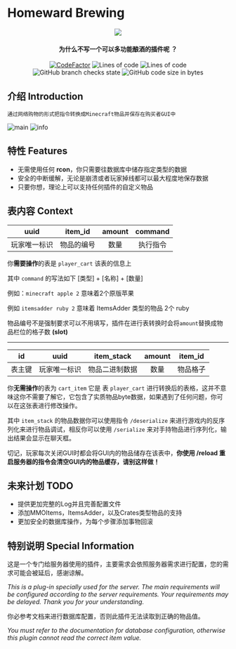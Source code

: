 # Homeward Brewing

<p align="center">
<img src = "https://user-images.githubusercontent.com/39553613/145566584-494920e6-bdac-4c23-985d-9d00187c90e1.jpg">
</p>

<h4 align="center">为什么不写一个可以多功能酿酒的插件呢 ？</h4>


<p align="center">
<a href="https://www.codefactor.io/repository/github/caishangqi/homeward-plugin-brewing"><img src="https://www.codefactor.io/repository/github/caishangqi/homeward-plugin-brewing/badge" alt="CodeFactor" /></a>
<img alt="Lines of code" src="https://img.shields.io/tokei/lines/github/Ba1oretto/homeward-plugin-brewing">
<img alt="Lines of code" src="https://img.shields.io/badge/paper-1.18.2-green">
<img alt="GitHub branch checks state" src="https://img.shields.io/github/checks-status/Caishangqi/Homeward-GemDeposit/master?label=build">
<img alt="GitHub code size in bytes" src="https://img.shields.io/github/languages/code-size/Ba1oretto/homeward-plugin-brewing">
</p>

## 介绍 Introduction

    通过网络购物的形式把指令转换成Minecraft物品并保存在购买者GUI中

![main](https://user-images.githubusercontent.com/39553613/159148443-bba892c3-4b22-4b22-8c27-d0223242fc7f.gif)
![info](https://user-images.githubusercontent.com/39553613/159148533-9bedef73-3ea2-48f1-97bc-051378ec2d6f.png)

## 特性 Features

- 无需使用任何 **rcon**，你只需要往数据库中储存指定类型的数据
- 安全的中断缓解，无论是崩溃或者玩家掉线都可以最大程度地保存数据
- 只要你想，理论上可以支持任何插件的自定义物品

## 表内容 Context

|  uuid  | item_id | amount | command |
|:------:|:-------:|:------:|:-------:|
| 玩家唯一标识 |  物品的编号  |   数量   |  执行指令   |

你**需要操作**的表是 `player_cart` 该表的信息上

其中 `command` 的写法如下 [类型] + [名称] + [数量]

例如：`minecraft apple 2` 意味着2个原版苹果

例如 `itemsadder ruby 2` 意味着 ItemsAdder 类型的物品 2个 ruby

物品编号不是强制要求可以不用填写，插件在进行表转换时会将`amount`替换成物品栏位的格子数 **(slot)**

------

| id  |  uuid  | item_stack | amount | item_id |
|:---:|:------:|:----------:|:------:|:-------:|
| 表主键 | 玩家唯一标识 |  物品二进制数据   |   数量   |  物品格子   |

你**无需操作**的表为 `cart_item` 它是 表 `player_cart` 进行转换后的表格，这并不意味这你不需要了解它，它包含了实质物品byte数据，如果遇到了任何问题，你可以在这张表进行修改操作。

其中 `item_stack` 的物品数据你可以使用指令 `/deserialize` 来进行游戏内的反序列化来进行物品调试，相反你可以使用 `/serialize` 来对手持物品进行序列化，输出结果会显示在聊天框。

切记，玩家每次关闭GUI时都会将GUI内的物品储存在该表中，**你使用 /reload 重启服务器的指令会清空GUI内的物品缓存，请别这样做！**

## 未来计划 TODO

- 提供更加完整的Log并且完善配置文件
- 添加MMOItems，ItemsAdder，以及Crates类型物品的支持
- 更加安全的数据库操作，为每个步骤添加事物回滚

## 特别说明 Special Information

这是一个专门给服务器使用的插件，主要需求会依照服务器需求进行配置，您的需求可能会被延后，感谢谅解。

_This is a plug-in specially used for the server. The main requirements will be configured according to the server
requirements. Your requirements may be delayed. Thank you for your understanding._

你必参考文档来进行数据库配置，否则此插件无法读取到正确的物品值。

_You must refer to the documentation for database configuration, otherwise this plugin cannot read the correct item
value._ 
